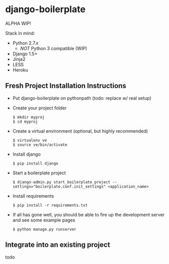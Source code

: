 django-boilerplate
===============================================================================

ALPHA WIP!

Stack in mind:

*   Python 2.7.x
    * *NOT* Python 3 compatible (WIP)
*   Django 1.5+
*   Jinja2
*   LESS
*   Heroku

## Fresh Project Installation Instructions

*   Put django-boilerplate on pythonpath (todo: replace w/ real setup)
*   Create your project folder

        $ mkdir myproj
        $ cd myproj

*   Create a virtual environment (optional, but highly recommended)

        $ virtualenv ve
        $ source ve/bin/activate

*   Install django

        $ pip install django

*   Start a boilerplate project

        $ django-admin.py start_boilerplate_project --settings="boilerplate.conf.init_settings" <application_name>

*   Install requirements

        $ pip install -r requirements.txt

*   If all has gone well, you should be able to fire up the development server and see some example pages

        $ python manage.py runserver


## Integrate into an existing project

todo


